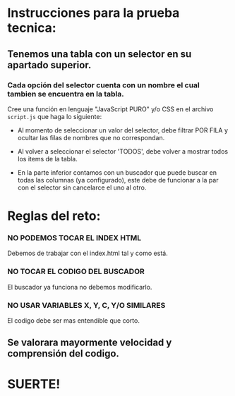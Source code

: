 # Instrucciones para la prueba tecnica:

## Tenemos una tabla con un selector en su apartado superior.

### Cada opción del selector cuenta con un nombre el cual tambien se encuentra en la tabla.

Cree una función en lenguaje "JavaScript PURO" y/o CSS en el archivo `script.js` que haga lo siguiente:

* Al momento de seleccionar un valor del selector, debe filtrar POR FILA y ocultar las filas de nombres que no correspondan.

* Al volver a seleccionar el selector 'TODOS', debe volver a mostrar todos los items de la tabla.

* En la parte inferior contamos con un buscador que puede buscar en todas las columnas (ya configurado), este debe de funcionar a la par con el selector sin cancelarce el uno al otro.

# Reglas del reto:

### NO PODEMOS TOCAR EL INDEX HTML
Debemos de trabajar con el index.html tal y como está.

### NO TOCAR EL CODIGO DEL BUSCADOR
El buscador ya funciona no debemos modificarlo.

### NO USAR VARIABLES X, Y, C, Y/O SIMILARES
El codigo debe ser mas entendible que corto.

## Se valorara mayormente velocidad y comprensión del codigo.

# SUERTE!